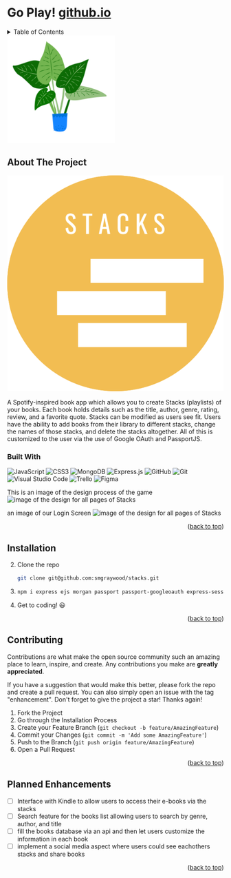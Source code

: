 # Go Play! [github.io](//)


<!-- TABLE OF CONTENTS -->
<details>
  <summary>Table of Contents</summary>
  <ol>
    <li>
      <a href="#about-the-project">About The Project</a>
      <ul>
        <li><a href="#built-with">Built With</a></li>
      </ul>
    </li>
    <li><a href="#installation">Installation</a></li>
    <li><a href="#contributing">Contributing</a></li>
    <li><a href="#contact">Contact</a></li>
    <li><a href="#enhancements">Planned Enhancements</a></li>
  </ol>
</details>

<img width="250px" src="public/images/large-plant.png">



<!-- ABOUT THE PROJECT -->
## About The Project

<img src="public/images/logo.png">

A Spotify-inspired book app which allows you to create Stacks (playlists) of your books. 
Each book holds details such as the title, author, genre, rating, review, and a favorite quote. 
Stacks can be modified as users see fit. Users have the ability to add books from their library to different stacks, change the names of those stacks, and delete the stacks altogether. All of this is customized to the user via the use of Google OAuth and PassportJS.


### Built With

![JavaScript](https://img.shields.io/badge/javascript-%23323330.svg?style=for-the-badge&logo=javascript&logoColor=%23F7DF1E)
![CSS3](https://img.shields.io/badge/css3-%231572B6.svg?style=for-the-badge&logo=css3&logoColor=white)
![MongoDB](https://img.shields.io/badge/MongoDB-%234ea94b.svg?style=for-the-badge&logo=mongodb&logoColor=white)
![Express.js](https://img.shields.io/badge/express.js-%23404d59.svg?style=for-the-badge&logo=express&logoColor=%2361DAFB)
![GitHub](https://img.shields.io/badge/github-%23121011.svg?style=for-the-badge&logo=github&logoColor=white)
![Git](https://img.shields.io/badge/git-%23F05033.svg?style=for-the-badge&logo=git&logoColor=white)
![Visual Studio Code](https://img.shields.io/badge/Visual%20Studio%20Code-0078d7.svg?style=for-the-badge&logo=visual-studio-code&logoColor=white)
![Trello](https://img.shields.io/badge/Trello-%23026AA7.svg?style=for-the-badge&logo=Trello&logoColor=white)
![Figma](https://img.shields.io/badge/figma-%23F24E1E.svg?style=for-the-badge&logo=figma&logoColor=white)

This is an image of the design process of the game
<br>
<img src="images/README_images/figma.png" alt="image of the design for all pages of Stacks">


an image of our Login Screen
<img src="images/README_images/login.png" alt="image of the design for all pages of Stacks">

<!-- add mobile and desktop images -->

<p align="right">(<a href="#readme-top">back to top</a>)</p>

## Installation
 
2. Clone the repo
   ```sh
   git clone git@github.com:smgraywood/stacks.git
   ```
2. 
   ```sh
   npm i express ejs morgan passport passport-googleoauth express-session 
   ```
3. Get to coding! 😃 

<p align="right">(<a href="#readme-top">back to top</a>)</p>

<!-- CONTRIBUTING -->
## Contributing

Contributions are what make the open source community such an amazing place to learn, inspire, and create. Any contributions you make are **greatly appreciated**.

If you have a suggestion that would make this better, please fork the repo and create a pull request. You can also simply open an issue with the tag "enhancement".
Don't forget to give the project a star! Thanks again!

1. Fork the Project
2. Go through the Installation Process
3. Create your Feature Branch (`git checkout -b feature/AmazingFeature`)
4. Commit your Changes (`git commit -m 'Add some AmazingFeature'`)
5. Push to the Branch (`git push origin feature/AmazingFeature`)
6. Open a Pull Request

<p align="right">(<a href="#readme-top">back to top</a>)</p>

<!-- PLANNED ENHANCEMENTS -->
## Planned Enhancements

- [ ] Interface with Kindle to allow users to access their e-books via the stacks
- [ ] Search feature for the books list allowing users to search by genre, author, and title
- [ ] fill the books database via an api and then let users customize the information in each book
- [ ] implement a social media aspect where users could see eachothers stacks and share books

<p align="right">(<a href="#readme-top">back to top</a>)</p>
